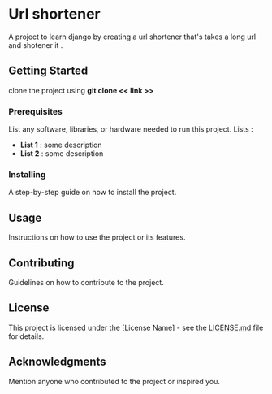 # Url shortener 
A project to learn django by creating a url shortener that's takes a long url and shotener it .

## Getting Started
clone the project using **git clone << link >>**


### Prerequisites
List any software, libraries, or hardware needed to run this project.
 Lists : 
 - **List 1** : some description
 - **List 2** : some description


### Installing
A step-by-step guide on how to install the project.

## Usage
Instructions on how to use the project or its features.

## Contributing
Guidelines on how to contribute to the project.

## License
This project is licensed under the [License Name] - see the [LICENSE.md](LICENSE.md) file for details.

## Acknowledgments
Mention anyone who contributed to the project or inspired you. 
